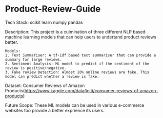 # Product-Review-Guide


Tech Stack:
  scikit learn
  numpy
  pandas
  
Description:
    This project is a culmination of three different NLP based machine learning models that can help users to undertand product reviews better.
    
    Models:
    1. Text Summariser: A tf-idf based text summariser that can provide a summary for large reviews.
    2. Sentiment Analysis: ML model to predict if the sentiment of the review is positive/negative.
    3. Fake review Detection: Almost 20% online reviews are fake. This model can predict whether a review is fake.
    
Dataset:
    Consumer Reviews of Amazon Products(https://www.kaggle.com/datafiniti/consumer-reviews-of-amazon-products)
    
Future Scope:
   These ML models can be used in various e-commerce websites too provide a better exprience its users.
